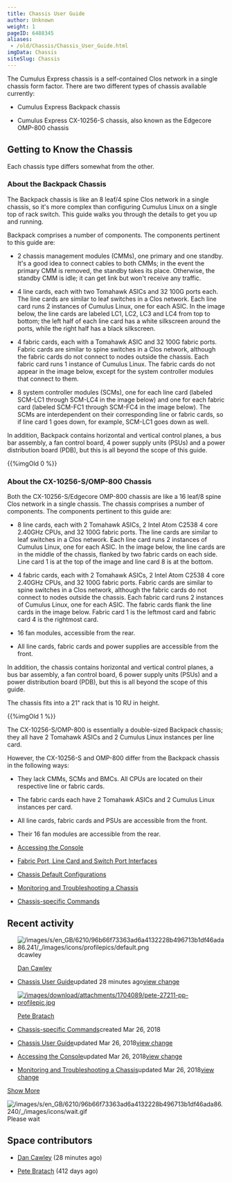 ```yaml
---
title: Chassis User Guide
author: Unknown
weight: 1
pageID: 6488345
aliases:
 - /old/Chassis/Chassis_User_Guide.html
imgData: Chassis
siteSlug: Chassis
---
```

The Cumulus Express chassis is a self-contained Clos network in a single
chassis form factor. There are two different types of chassis available
currently:

  - Cumulus Express Backpack chassis

  - Cumulus Express CX-10256-S chassis, also known as the Edgecore
    OMP-800 chassis

## Getting to Know the Chassis

Each chassis type differs somewhat from the other.

### About the Backpack Chassis

The Backpack chassis is like an 8 leaf/4 spine Clos network in a single
chassis, so it's more complex than configuring Cumulus Linux on a single
top of rack switch. This guide walks you through the details to get you
up and running.

Backpack comprises a number of components. The components pertinent to
this guide are:

  - 2 chassis management modules (CMMs), one primary and one standby.
    It's a good idea to connect cables to both CMMs; in the event the
    primary CMM is removed, the standby takes its place. Otherwise, the
    standby CMM is idle; it can get link but won't receive any traffic.

  - 4 line cards, each with two Tomahawk ASICs and 32 100G ports each.
    The line cards are similar to leaf switches in a Clos network. Each
    line card runs 2 instances of Cumulus Linux, one for each ASIC. In
    the image below, the line cards are labeled LC1, LC2, LC3 and LC4
    from top to bottom; the left half of each line card has a white
    silkscreen around the ports, while the right half has a black
    silkscreen.

  - 4 fabric cards, each with a Tomahawk ASIC and 32 100G fabric ports.
    Fabric cards are similar to spine switches in a Clos network,
    although the fabric cards do not connect to nodes outside the
    chassis. Each fabric card runs 1 instance of Cumulus Linux. The
    fabric cards do not appear in the image below, except for the system
    controller modules that connect to them.

  - 8 system controller modules (SCMs), one for each line card (labeled
    SCM-LC1 through SCM-LC4 in the image below) and one for each fabric
    card (labeled SCM-FC1 through SCM-FC4 in the image below). The SCMs
    are interdependent on their corresponding line or fabric cards, so
    if line card 1 goes down, for example, SCM-LC1 goes down as well.

In addition, Backpack contains horizontal and vertical control planes, a
bus bar assembly, a fan control board, 4 power supply units (PSUs) and a
power distribution board (PDB), but this is all beyond the scope of this
guide.

{{%imgOld 0 %}}

### About the CX-10256-S/OMP-800 Chassis

Both the CX-10256-S/Edgecore OMP-800 chassis are like a 16 leaf/8 spine
Clos network in a single chassis. The chassis comprises a number of
components. The components pertinent to this guide are:

  - 8 line cards, each with 2 Tomahawk ASICs, 2 Intel Atom C2538 4 core
    2.40GHz CPUs, and 32 100G fabric ports. The line cards are similar
    to leaf switches in a Clos network. Each line card runs 2 instances
    of Cumulus Linux, one for each ASIC. In the image below, the line
    cards are in the middle of the chassis, flanked by two fabric cards
    on each side. Line card 1 is at the top of the image and line card 8
    is at the bottom.

  - 4 fabric cards, each with 2 Tomahawk ASICs, 2 Intel Atom C2538 4
    core 2.40GHz CPUs, and 32 100G fabric ports. Fabric cards are
    similar to spine switches in a Clos network, although the fabric
    cards do not connect to nodes outside the chassis. Each fabric card
    runs 2 instances of Cumulus Linux, one for each ASIC. The fabric
    cards flank the line cards in the image below. Fabric card 1 is the
    leftmost card and fabric card 4 is the rightmost card.

  - 16 fan modules, accessible from the rear.

  - All line cards, fabric cards and power supplies are accessible from
    the front.

In addition, the chassis contains horizontal and vertical control
planes, a bus bar assembly, a fan control board, 6 power supply units
(PSUs) and a power distribution board (PDB), but this is all beyond the
scope of this guide.

The chassis fits into a 21" rack that is 10 RU in height.

{{%imgOld 1 %}}

The CX-10256-S/OMP-800 is essentially a double-sized Backpack chassis;
they all have 2 Tomahawk ASICs and 2 Cumulus Linux instances per line
card.

However, the CX-10256-S and OMP-800 differ from the Backpack chassis in
the following ways:

  - They lack CMMs, SCMs and BMCs. All CPUs are located on their
    respective line or fabric cards.

  - The fabric cards each have 2 Tomahawk ASICs and 2 Cumulus Linux
    instances per card.

  - All line cards, fabric cards and PSUs are accessible from the front.

  - Their 16 fan modules are accessible from the rear.

<!-- end list -->

  - [Accessing the Console](/old/Chassis/Accessing_the_Console.html)

  - [Fabric Port, Line Card and Switch Port
    Interfaces](/old/Chassis/Fabric_Port,_Line_Card_and_Switch_Port_Interfaces.html)

  - [Chassis Default
    Configurations](/old/Chassis/Chassis_Default_Configurations.html)

  - [Monitoring and Troubleshooting a
    Chassis](/old/Chassis/Monitoring_and_Troubleshooting_a_Chassis.html)

  - [Chassis-specific
    Commands](/old/Chassis/Chassis-specific_Commands.html)

## Recent activity

  - ![/images/s/en\_GB/6210/96b66f73363ad6a4132228b496713b1df46ada86.241/\_/images/icons/profilepics/default.png](/images/s/en_GB/6210/96b66f73363ad6a4132228b496713b1df46ada86.241/_/images/icons/profilepics/default.png)  
    <span class="caption">dcawley</span>
    
    [Dan
    Cawley](/old/Chassis/https://docs.cumulusnetworks.com/display/~dcawley)

  - [Chassis User Guide](/old/Chassis/#)updated 28 minutes ago[view
    change](/old/Chassis/https://docs.cumulusnetworks.com/pages/diffpagesbyversion.action?pageId=6488345&selectedPageVersions=9&selectedPageVersions=8)

<!-- end list -->

  - [![/images/download/attachments/1704089/pete-27211-pp-profilepic.jpg](/images/download/attachments/1704089/pete-27211-pp-profilepic.jpg)](/old/Chassis/https://docs.cumulusnetworks.com/display/~pete)
    
    [Pete
    Bratach](/old/Chassis/https://docs.cumulusnetworks.com/display/~pete)

  - [Chassis-specific
    Commands](/old/Chassis/Chassis-specific_Commands.html)created Mar
    26, 2018

  - [Chassis User Guide](/old/Chassis/#)updated Mar 26, 2018[view
    change](/old/Chassis/https://docs.cumulusnetworks.com/pages/diffpagesbyversion.action?pageId=6488345&selectedPageVersions=8&selectedPageVersions=7)

  - [Accessing the
    Console](/old/Chassis/Accessing_the_Console.html)updated Mar 26,
    2018[view
    change](/old/Chassis/https://docs.cumulusnetworks.com/pages/diffpagesbyversion.action?pageId=7766291&selectedPageVersions=3&selectedPageVersions=2)

  - [Monitoring and Troubleshooting a
    Chassis](/old/Chassis/Monitoring_and_Troubleshooting_a_Chassis.html)updated
    Mar 26, 2018[view
    change](/old/Chassis/https://docs.cumulusnetworks.com/pages/diffpagesbyversion.action?pageId=7113871&selectedPageVersions=4&selectedPageVersions=3)

[Show
More](/old/Chassis/https://docs.cumulusnetworks.com/plugins/recently-updated/changes.action?theme=social&pageSize=5&startIndex=5&searchToken=41987&spaceKeys=CHASSIS&contentType=page,%20comment,%20blogpost)

![/images/s/en\_GB/6210/96b66f73363ad6a4132228b496713b1df46ada86.240/\_/images/icons/wait.gif](/images/s/en_GB/6210/96b66f73363ad6a4132228b496713b1df46ada86.240/_/images/icons/wait.gif)  
<span class="caption">Please wait</span>

## Space contributors

  - [Dan
    Cawley](/old/Chassis/https://docs.cumulusnetworks.com/display/~dcawley)
    (28 minutes ago)

  - [Pete
    Bratach](/old/Chassis/https://docs.cumulusnetworks.com/display/~pete)
    (412 days ago)
